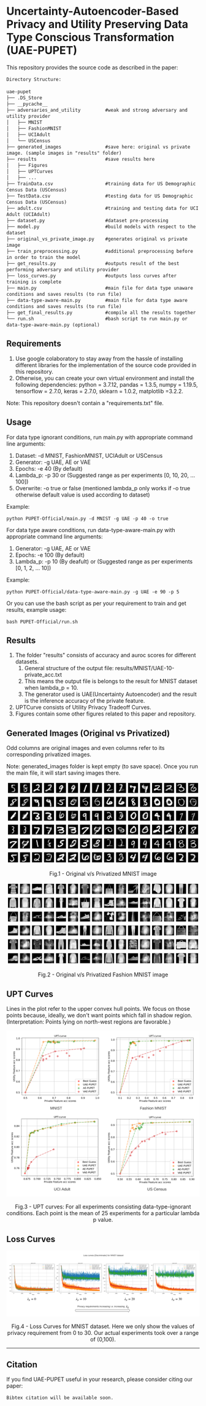 # Uncertainty-Autoencoder-Based Privacy and Utility Preserving Data Type Conscious Transformation (UAE-PUPET)

This repository provides the source code as described in the paper:

```
Directory Structure:

uae-pupet
├── .DS_Store     
├── __pycache__   
├── adversaries_and_utility         #weak and strong adversary and utility provider
│   ├── MNIST
│   ├── FashionMNIST           
│   ├── UCIAdult            
│   └── USCensus
├── generated_images                #save here: original vs private image. (sample images in "results" folder)
├── results                         #save results here
│   ├── Figures
│   ├── UPTCurves
│   ├── ...
├── TrainData.csv                   #training data for US Demographic Census Data (USCensus)                      
├── TestData.csv                    #testing data for US Demographic Census Data (USCensus)  
├── adult.csv                       #training and testing data for UCI Adult (UCIAdult)
├── dataset.py                      #dataset pre-processing
├── model.py                        #build models with respect to the dataset
├── original_vs_private_image.py    #generates original vs private image
├── train_preprocessing.py          #additional preprocessing before in order to train the model
├── get_results.py                  #outputs result of the best performing adversary and utility provider
├── loss_curves.py                  #outputs loss curves after training is complete
├── main.py                         #main file for data type unaware conditions and saves results (to run file)
├── data-type-aware-main.py         #main file for data type aware conditions and saves results (to run file)
├── get_final_results.py            #compile all the results together
└── run.sh                          #bash script to run main.py or data-type-aware-main.py (optional)
```

## Requirements

1. Use google colaboratory to stay away from the hassle of installing different libraries for the implementation of the source code provided in this repository.
2. Otherwise, you can create your own virtual environment and install the following dependencies: python = 3.7.12, pandas = 1.3.5, numpy = 1.19.5, tensorflow = 2.7.0, keras = 2.7.0, sklearn = 1.0.2, matplotlib =3.2.2.

Note: This repository doesn't contain a "requirements.txt" file.

## Usage
For data type ignorant conditions, run main.py with appropriate command line arguments:

1. Dataset: -d MNIST, FashionMNIST, UCIAdult or USCensus
2. Generator: -g UAE, AE or VAE
3. Epochs: -e 40 (By default)
4. Lambda_p: -p 30 or (Suggested range as per experiments [0, 10, 20, ... 100])
5. Overwrite: -o true or false (mentioned lambda_p only works if -o true otherwise default value is used according to dataset)

Example:
```
python PUPET-Official/main.py -d MNIST -g UAE -p 40 -o true
```

For data type aware conditions, run data-type-aware-main.py with appropriate command line arguments:

1. Generator: -g UAE, AE or VAE
2. Epochs: -e 100 (By default)
3. Lambda_p: -p 10 (By deafult) or (Suggested range as per experiments [0, 1, 2, ... 10])

Example:
```
python PUPET-Official/data-type-aware-main.py -g UAE -e 90 -p 5
```

Or you can use the bash script as per your requirement to train and get results, example usage:
```
bash PUPET-Official/run.sh
```

## Results
1. The folder "results" consists of accuracy and auroc scores for different datasets.
    1. General structure of the output file: results/MNIST/UAE-10-private_acc.txt
    2. This means the output file is belongs to the result for MNIST dataset when lambda_p = 10.
    3. The generator used is UAE(Uncertainty Autoencoder) and the result is the inference accuracy of the private feature.
2. UPTCurve consists of Utility Privacy Tradeoff Curves.
3. Figures contain some other figures related to this paper and repository.

## Generated Images (Original vs Privatized)
Odd columns are original images and even columns refer to its corresponding privatized images.

Note: generated_images folder is kept empty (to save space). Once you run the main file, it will start saving images there.

<p align = "center">
<img src = "results/Figures/original_vs_private_images/mnist-images.png" width = "600">
</p>
<p align = "center">
Fig.1 - Original v/s Privatized MNIST image
</p>

<p align = "center">
<img src = "results/Figures/original_vs_private_images/fashion-mnist-images.png" width = "600">
</p>
<p align = "center">
Fig.2 -  Original v/s Privatized Fashion MNIST image
</p>

## UPT Curves
Lines in the plot refer to the upper convex hull points. We focus on those points because, ideally, we don't want points which fall in shadow region. (Interpretation: Points lying on north-west regions are favorable.)

<p align = "center">
<img src = "results/UPTCurves/UPT.png">
</p>
<p align = "center">
Fig.3 - UPT curves: For all experiments consisting data-type-ignorant conditions. Each point is the mean of 25 experiments for a particular lambda p value.
</p>

## Loss Curves
<p align = "center">
<img src = "results/LossCurves/MNIST_LossCurves.png">
</p>
<p align = "center">
Fig.4 - Loss Curves for MNIST dataset. Here we only show the values of privacy requirement from 0 to 30. Our actual experiments took over a range of (0,100).
</p>

---
## Citation
If you find UAE-PUPET useful in your research, please consider citing our paper:
```
Bibtex citation will be available soon.
```
